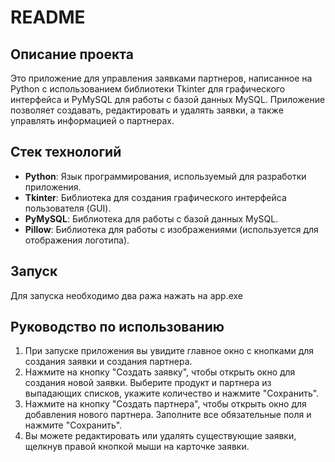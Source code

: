 # README

## Описание проекта

Это приложение для управления заявками партнеров, написанное на Python с использованием библиотеки Tkinter для графического интерфейса и PyMySQL для работы с базой данных MySQL. Приложение позволяет создавать, редактировать и удалять заявки, а также управлять информацией о партнерах.

## Стек технологий

- **Python**: Язык программирования, используемый для разработки приложения.
- **Tkinter**: Библиотека для создания графического интерфейса пользователя (GUI).
- **PyMySQL**: Библиотека для работы с базой данных MySQL.
- **Pillow**: Библиотека для работы с изображениями (используется для отображения логотипа).

## Запуск

Для запуска необходимо два ража нажать на app.exe

## Руководство по использованию 

1. При запуске приложения вы увидите главное окно с кнопками для создания заявки и создания партнера.
2. Нажмите на кнопку "Создать заявку", чтобы открыть окно для создания новой заявки. Выберите продукт и партнера из выпадающих списков, укажите количество и нажмите "Сохранить".
3. Нажмите на кнопку "Создать партнера", чтобы открыть окно для добавления нового партнера. Заполните все обязательные поля и нажмите "Сохранить".
4. Вы можете редактировать или удалять существующие заявки, щелкнув правой кнопкой мыши на карточке заявки.
